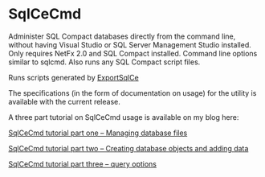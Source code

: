 # SqlCeCmd

Administer SQL Compact databases directly from the command line, without having Visual Studio or SQL Server Management Studio installed. Only requires NetFx 2.0 and SQL Compact installed. Command line options similar to sqlcmd. Also runs any SQL Compact script files. 

Runs scripts generated by [ExportSqlCe](http://exportsqlce.codeplex.com)

The specifications (in the form of documentation on usage) for the utility is available with the current release. 

A three part tutorial on SqlCeCmd usage is available on my blog here: 

[SqlCeCmd tutorial part one – Managing database files](http://erikej.blogspot.com/2009/04/sqlcecmd-tutorial-part-one-managing.html)

[SqlCeCmd tutorial part two – Creating database objects and adding data](http://erikej.blogspot.com/2009/05/sqlcecmd-tutorial-part-two-creating.html)

[SqlCeCmd tutorial part three – query options](http://erikej.blogspot.com/2009/07/sqlcecmd-tutorial-part-three-query.html)
